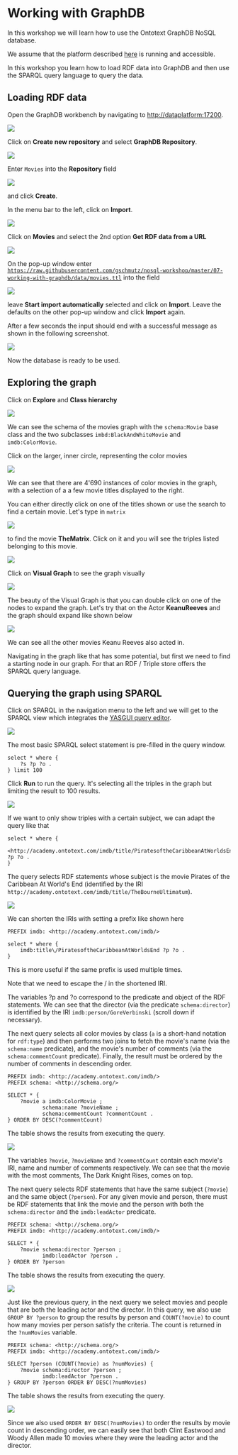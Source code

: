 # Working with GraphDB

In this workshop we will learn how to use the Ontotext GraphDB NoSQL database.

We assume that the platform described [here](../01-environment/README.md) is running and accessible. 

In this workshop you learn how to load RDF data into GraphDB and then use the SPARQL query language to query the data.

## Loading RDF data

Open the GraphDB workbench by navigating to <http://dataplatform:17200>.

![](./images/graphdb-workbench-1.png)

Click on **Create new repository** and select **GraphDB Repository**.

![](./images/graphdb-workbench-2.png)

Enter `Movies` into the **Repository** field 

![](./images/graphdb-workbench-3.png)

and click **Create**.

In the menu bar to the left, click on **Import**.

![](./images/graphdb-import-1.png)

Click on **Movies** and select the 2nd option **Get RDF data from a URL**

![](./images/graphdb-import-2.png)

On the pop-up window enter [`https://raw.githubusercontent.com/gschmutz/nosql-workshop/master/07-working-with-graphdb/data/movies.ttl`](https://raw.githubusercontent.com/gschmutz/nosql-workshop/master/07-working-with-graphdb/data/movies.ttl) into the field

![](./images/graphdb-import-3.png)

leave **Start import automatically** selected and click on **Import**. Leave the defaults on the other pop-up window and click **Import** again. 

After a few seconds the input should end with a successful message as shown in the following screenshot. 

![](./images/graphdb-import-4.png)

Now the database is ready to be used.

## Exploring the graph

Click on **Explore** and **Class hierarchy**

![](./images/graphdb-explore-1.png)

We can see the schema of the movies graph with the `schema:Movie` base class and the two subclasses `imbd:BlackAndWhiteMovie` and `imdb:ColorMovie`.

Click on the larger, inner circle, representing the color movies

![](./images/graphdb-explore-2.png)

We can see that there are 4'690 instances of color movies in the graph, with a selection of a a few movie titles displayed to the right. 

You can either directly click on one of the titles shown or use the search to find a certain movie. Let's type in `matrix` 

![](./images/graphdb-explore-3.png)

to find the movie **TheMatrix**. Click on it and you will see the triples listed belonging to this movie. 

![](./images/graphdb-explore-4.png)

Click on **Visual Graph** to see the graph visually

![](./images/graphdb-explore-5.png)

The beauty of the Visual Graph is that you can double click on one of the nodes to expand the graph. Let's try that on the Actor **KeanuReeves** and the graph should expand like shown below

![](./images/graphdb-explore-6.png)

We can see all the other movies Keanu Reeves also acted in. 

Navigating in the graph like that has some potential, but first we need to find a starting node in our graph. For that an RDF / Triple store offers the SPARQL query language.

## Querying the graph using SPARQL

Click on SPARQL in the navigation menu to the left and we will get to the SPARQL view which integrates the [YASGUI query editor](http://about.yasgui.org/).

![](./images/graphdb-sparql-1.png)

The most basic SPARQL select statement is pre-filled in the query window.

```sparql
select * where {
    ?s ?p ?o .
} limit 100
```

Click **Run** to run the query. It's selecting all the triples in the graph but limiting the result to 100 results. 

![](./images/graphdb-sparql-2.png)

If we want to only show triples with a certain subject, we can adapt the query like that

```sparql
select * where {
    <http://academy.ontotext.com/imdb/title/PiratesoftheCaribbeanAtWorldsEnd> ?p ?o .
}
```

The query selects RDF statements whose subject is the movie Pirates of the Caribbean At World's End (identified by the IRI `http://academy.ontotext.com/imdb/title/TheBourneUltimatum`). 

![](./images/graphdb-sparql-3.png)

We can shorten the IRIs with setting a prefix like shown here

```sparql
PREFIX imdb: <http://academy.ontotext.com/imdb/>

select * where {
    imdb:title\/PiratesoftheCaribbeanAtWorldsEnd ?p ?o .
}
```

This is more useful if the same prefix is used multiple times.

Note that we need to escape the / in the shortened IRI.

The variables ?p and ?o correspond to the predicate and object of the RDF statements. We can see that the director (via the predicate `schema:director`) is identified by the IRI `imdb:person/GoreVerbinski` (scroll down if necessary).


The next query selects all color movies by class (`a` is a short-hand notation for `rdf:type`) and then performs two joins to fetch the movie's name (via the `schema:name` predicate), and the movie's number of comments (via the `schema:commentCount` predicate). Finally, the result must be ordered by the number of comments in descending order.

```sparql
PREFIX imdb: <http://academy.ontotext.com/imdb/>
PREFIX schema: <http://schema.org/>

SELECT * { 
    ?movie a imdb:ColorMovie ;
           schema:name ?movieName ;
           schema:commentCount ?commentCount .
} ORDER BY DESC(?commentCount)
```

The table shows the results from executing the query.

![](./images/graphdb-sparql-4.png)

The variables `?movie`, `?movieName` and `?commentCount` contain each movie's IRI, name and number of comments respectively. We can see that the movie with the most comments, The Dark Knight Rises, comes on top.


The next query selects RDF statements that have the same subject (`?movie`) and the same object (`?person`). 
For any given movie and person, there must be RDF statements that link the movie and the person with both the `schema:director` and the `imdb:leadActor` predicate.

```sparql
PREFIX schema: <http://schema.org/>
PREFIX imdb: <http://academy.ontotext.com/imdb/>

SELECT * { 
	?movie schema:director ?person ;
           imdb:leadActor ?person .
} ORDER BY ?person
```

The table shows the results from executing the query.

![](./images/graphdb-sparql-5.png)

Just like the previous query, in the next query we select movies and people that are both the leading actor and the director. In this query, we also use `GROUP BY ?person` to group the results by person and `COUNT(?movie)` to count how many movies per person satisfy the criteria. The count is returned in the `?numMovies` variable.

```sparql
PREFIX schema: <http://schema.org/>
PREFIX imdb: <http://academy.ontotext.com/imdb/>

SELECT ?person (COUNT(?movie) as ?numMovies) { 
	?movie schema:director ?person ;
           imdb:leadActor ?person .
} GROUP BY ?person ORDER BY DESC(?numMovies)
```

The table shows the results from executing the query.

![](./images/graphdb-sparql-6.png)

Since we also used `ORDER BY DESC(?numMovies)` to order the results by movie count in descending order, we can easily see that both Clint Eastwood and Woody Allen made 10 movies where they were the leading actor and the director.
